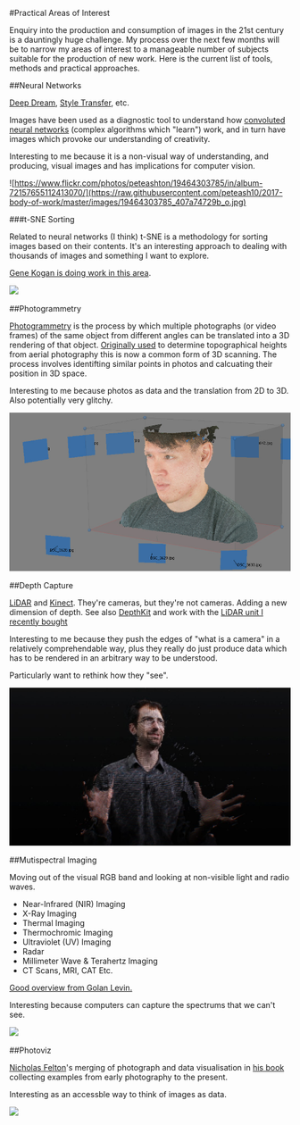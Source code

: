#Practical Areas of Interest

Enquiry into the production and consumption of images in the 21st century is a dauntingly huge challenge. My process over the next few months will be to narrow my areas of interest to a manageable number of subjects suitable for the production of new work. Here is the current list of tools, methods and practical approaches. 

##Neural Networks

[Deep Dream](http://deepdreamgenerator.com), [Style Transfer](https://frankzliu.com/artistic-style-transfer/), etc. 


Images have been used as a diagnostic tool to understand how [convoluted neural networks](https://en.wikipedia.org/wiki/Convolutional_neural_network) (complex algorithms which "learn") work, and in turn have images which provoke our understanding of creativity. 

Interesting to me because it is a non-visual way of understanding, and producing, visual images and has implications for computer vision. 

![https://www.flickr.com/photos/peteashton/19464303785/in/album-72157655112413070/](https://raw.githubusercontent.com/peteash10/2017-body-of-work/master/images/19464303785_407a74729b_o.jpg)

###t-SNE Sorting

Related to neural networks (I think) t-SNE is a methodology for sorting images based on their contents. It's an interesting approach to dealing with thousands of images and something I want to explore. 

[Gene Kogan is doing work in this area](https://github.com/genekogan/ofxTSNE).

![](https://camo.githubusercontent.com/d1de97e95b13b6349e6ad94933e4897d96de4d09/68747470733a2f2f63322e737461746963666c69636b722e636f6d2f322f313531312f32343837333234333931355f646435323230653431635f6b2e6a7067)



##Photogrammetry

[Photogrammetry](https://en.wikipedia.org/wiki/Photogrammetry) is the process by which multiple photographs (or video frames) of the same object from different angles can be translated into a 3D rendering of that object. [Originally used](https://github.com/golanlevin/ExperimentalCapture/blob/master/docs/Photogrammetry-and-3D-scanning.md) to determine topographical heights from aerial photography this is now a common form of 3D scanning. The process involves identifting similar points in photos and calcuating their position in 3D space. 

Interesting to me because photos as data and the translation from 2D to 3D. Also potentially very glitchy.

![](https://raw.githubusercontent.com/peteash10/2017-body-of-work/master/images/Photogrammetry.jpg)

##Depth Capture

[LiDAR](https://en.wikipedia.org/wiki/Lidar) and [Kinect](https://en.wikipedia.org/wiki/Kinect). They're cameras, but they're not cameras. Adding a new dimension of depth. See also [DepthKit](http://www.depthkit.tv) and work with the [LiDAR unit I recently bought](https://github.com/golanlevin/ExperimentalCapture/tree/master/students/benjamin/project3)

Interesting to me because they push the edges of "what is a camera" in a relatively comprehendable way, plus they really do just produce data which has to be rendered in an arbitrary way to be understood. 

Particularly want to rethink how they "see". 

![](https://raw.githubusercontent.com/peteash10/2017-body-of-work/master/images/clouds_doc.jpeg)

##Mutispectral Imaging

Moving out of the visual RGB band and looking at non-visible light and radio waves.

* Near-Infrared (NIR) Imaging
* X-Ray Imaging
* Thermal Imaging
* Thermochromic Imaging
* Ultraviolet (UV) Imaging
* Radar
* Millimeter Wave & Terahertz Imaging
* CT Scans, MRI, CAT Etc.

[Good overview from Golan Levin.](https://github.com/golanlevin/ExperimentalCapture/blob/master/docs/hyperspectral.md)

Interesting because computers can capture the spectrums that we can't see.

[![](https://camo.githubusercontent.com/9fdf8382cf62cd24735ab4de53599a1f927ed614/687474703a2f2f73746f706f63736d6172746d65746572732e636f6d2f75706c6f6164732f332f352f312f362f333531363538302f373933343337305f6f7269672e6a7067)](https://camo.githubusercontent.com/9fdf8382cf62cd24735ab4de53599a1f927ed614/687474703a2f2f73746f706f63736d6172746d65746572732e636f6d2f75706c6f6164732f332f352f312f362f333531363538302f373933343337305f6f7269672e6a7067)

##Photoviz

[Nicholas Felton](http://feltron.com)'s merging of photograph and data visualisation in [his book](http://feltron.com/PhotoViz.html) collecting examples from early photography to the present. 

Interesting as an accessble way to think of images as data. 

![](http://feltron.com/images/PhotoViz/thumb_01.jpg)